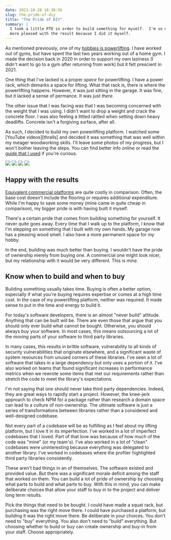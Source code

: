 ```yaml
---
date: 2021-10-28 18:38:56
slug: the-pride-of-diy
title: "The Pride of DIY"
summary: |
  I took a little PTO in order to build something for myself.  I'm so much
  more pleased with the result because I did it myself.
---
```

As mentioned previously, one of my [hobbies is powerlifting][1].  I have worked
out of gyms, but have spent the last two years working out of a home gym.  I
made the decision back in 2020 in order to support my own laziness (I didn't
want to go to a gym after returning from work) but it felt prescient in 2021.

One thing that I've lacked is a proper *space* for powerlifting.  I have a
power rack, which demarks a space for lifting.  What that rack is, there is
where the powerlifting happens.  However, it was just sitting in the garage.
It was fine, but it lacked a sense of permance.  It was just *there*.

The other issue that I was facing was that I was becoming concerned with the
weight that I was using.  I didn't want to drop a weight and crack the concrete
floor.  I was also feeling a littled rattled when setting down heavy deadlifts.
Concrete isn't a forgiving surface, after all.

As such, I decided to build my own powerlifting platform.  I watched some
[YouTube videos][thralls] and decided it was something that was well within
my meager woodworking skills.  I'll leave some photos of my progress, but
I won't bother leaving the steps.  You can find better info online or read the
[guide that I used][diy] if you're curious.

[1]: /posts/powerlifter-novice-to-intermediate
[thrall]: https://www.youtube.com/watch?v=IxWXXJDjEIk
[diy]: http://kaizendiygym.com/diy/deadlift-platform

<img src="/static/img/gym/empty_thumb.jpg"
	data-pollex-dest="/static/img/gym/empty.jpg"
	data-pollex-caption="An emptied corner of my garage" />
<img src="/static/img/gym/base_thumb.jpg"
	data-pollex-dest="/static/img/gym/base.jpg"
	data-pollex-caption="The plywood base" />
<img src="/static/img/gym/pieces_thumb.jpg"
	data-pollex-dest="/static/img/gym/pieces.jpg"
	data-pollex-caption="All of the pieces in place" />
<img src="/static/img/gym/finished_thumb.jpg"
	data-pollex-dest="/static/img/gym/finished.jpg"
	data-pollex-caption="Assembled with power rack on top" />

## Happy with the results

[Equivalent commercial platforms][rogue] are quite costly in comparison. Often,
the base cost doesn't include the flooring or requires additional expenditure.
While I'm happy to save some money (mine came in quite cheap in comparison), my
bigger pride is with having built it myself.

There's a certain pride that comes from building something for yourself.  It
never quite goes away.  Every time that I walk up to the platform, I know that
I'm stepping on something that I built with my own hands.  My garage now has a
pleasing wood smell.  I also have a more permanent space for my hobby.

In the end, building was much better than buying.  I wouldn't have the pride of
ownership merely from buying one.  A commercial one might look nicer, but my
relationship with it would be very different.  This is *mine*.

## Know when to build and when to buy

Building something usually takes time.  Buying is often a better option,
especially if what you're buying requires expertise or comes at a high time
cost.  In the case of my powerlifting platform, neither was required.  It made
sense to put in the time and energy to build it.

For today's software developers, there is an almost "never build" attitude.
Anything that can be built will be.  There are even those that argue that you
should only ever build what cannot be bought.  Otherwise, you should always
buy your software.  In most cases, this means outsourcing a lot of the moving
parts of your software to third party libraries.

In many cases, this results in brittle software, vulnerability to all kinds of
security vulnerabilities that originate elsewhere, and a significant waste of
system resources from unused corners of these libraries.  I've seen a lot of
software that takes in a large dependency but only uses a portion of it.  I've
also worked on teams that found significant increases in performance metrics
when we rewrote some items that met our requirements rather than stretch the
code to meet the library's expectations.

I'm not saying that one should never take third party dependencies.  Indeed,
they are great ways to rapidly start a project.  However, the knee-jerk
approach to check NPM for a package rather than research a domain space can
lead to a culture of non-ownership.  The ultimate software is just a series of
transformations between libraries rather than a considered and well-designed
codebase.

Not every part of a codebase will be as fulfilling as I feel about my lifting
platform, but I love it in its imperfection.  I've worked in a lot of imperfect
codebases that I loved.  Part of that love was because of how much of the code
was "mine" (or my team's).  I've also worked in a lot of "clean" codebases
were uninteresting because everything was delegated to another library.  I've
worked in codebases where the profiler highlighted third party libraries
consistently.

These aren't bad things in an of themselves.  The software
existed and provided value.  But there was a significant morale deficit among
the staff that worked on them.  You can build a lot of pride of ownership by
choosing what parts to build and what parts to buy.  With this in mind, you can
make deliberate choices that allow your staff to buy in to the project and
deliver long term results.

Pick the things that need to be bought.  I could have made a squat rack, but
purchasing was the right move there.  I could have purchased a platform, but
building it was the right move there.  Be deliberate in your choices.  You
don't need to "buy" everything.  You also don't need to "build" everything.
But choosing whether to build or buy can create ownership and buy-in from
your staff.  Choose appropriately.

[rogue]: https://www.roguefitness.com/rogue-deadlift-platform
